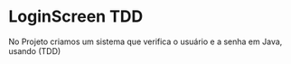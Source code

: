 # LoginScreen TDD 
No Projeto criamos um sistema que verifica o usuário e a senha em Java, usando (TDD)

